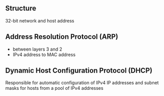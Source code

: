 ## Structure

32-bit network and host address

## Address Resolution Protocol (ARP)
* between layers 3 and 2
* IPv4 address to MAC address


## Dynamic Host Configuration Protocol (DHCP)
Responsible for automatic configuration of IPv4 IP addresses and subnet masks for hosts from a pool of IPv4 addresses
